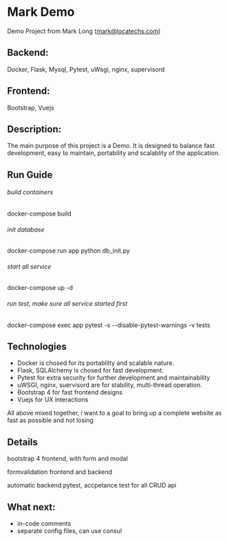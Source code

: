 # Mark Demo
Demo Project from Mark Long (mark@locatechs.com)
## Backend:
Docker, Flask, Mysql, Pytest, uWsgi, nginx, supervisord
## Frontend:
Bootstrap, Vuejs

## Description:
The main purpose of this project is a Demo.
It is designed to balance fast development, easy to maintain, portability and scalablity of the application.

## Run Guide
###### build containers
docker-compose build

###### init database
docker-compose run app python db_init.py

###### start all service
docker-compose up -d

###### run test, make sure all service started first
docker-compose exec app pytest -s --disable-pytest-warnings -v tests


## Technologies
- Docker is chosed for its portablilty and scalable nature.
- Flask, SQLAlchemy is chosed for fast development.
- Pytest for extra security for further development and maintainability
- uWSGI, nginx, suervisord are for stability, multi-thread operation.
- Bootstrap 4 for fast frontend designs
- Vuejs for UX interactions

All above mixed together, i want to a goal to bring up a complete website as fast as possible and not losing

## Details

bootstrap 4 frontend, with form and modal

formvalidation frontend and backend

automatic backend pytest, accpetance test for all CRUD api



## What next:
- in-code comments
- separate config files, can use consul


